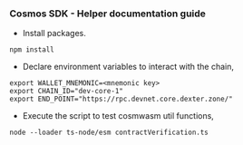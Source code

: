 ### Cosmos SDK - Helper documentation guide

- Install packages.

```
npm install
```

- Declare environment variables to interact with the chain,

```
export WALLET_MNEMONIC=<mnemonic key>
export CHAIN_ID="dev-core-1"
export END_POINT="https://rpc.devnet.core.dexter.zone/"
```

- Execute the script to test cosmwasm util functions,

```
node --loader ts-node/esm contractVerification.ts
```
